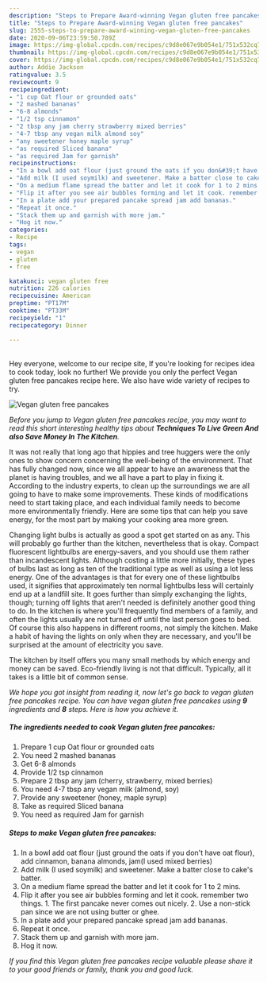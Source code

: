 ```yaml
---
description: "Steps to Prepare Award-winning Vegan gluten free pancakes"
title: "Steps to Prepare Award-winning Vegan gluten free pancakes"
slug: 2555-steps-to-prepare-award-winning-vegan-gluten-free-pancakes
date: 2020-09-06T23:59:50.789Z
image: https://img-global.cpcdn.com/recipes/c9d8e067e9b054e1/751x532cq70/vegan-gluten-free-pancakes-recipe-main-photo.jpg
thumbnail: https://img-global.cpcdn.com/recipes/c9d8e067e9b054e1/751x532cq70/vegan-gluten-free-pancakes-recipe-main-photo.jpg
cover: https://img-global.cpcdn.com/recipes/c9d8e067e9b054e1/751x532cq70/vegan-gluten-free-pancakes-recipe-main-photo.jpg
author: Addie Jackson
ratingvalue: 3.5
reviewcount: 9
recipeingredient:
- "1 cup Oat flour or grounded oats"
- "2 mashed bananas"
- "6-8 almonds"
- "1/2 tsp cinnamon"
- "2 tbsp any jam cherry strawberry mixed berries"
- "4-7 tbsp any vegan milk almond soy"
- "any sweetener honey maple syrup"
- "as required Sliced banana"
- "as required Jam for garnish"
recipeinstructions:
- "In a bowl add oat flour (just ground the oats if you don&#39;t have oat flour), add cinnamon, banana almonds, jam(I used mixed berries)"
- "Add milk (I used soymilk) and sweetener. Make a batter close to cake&#39;s batter."
- "On a medium flame spread the batter and let it cook for 1 to 2 mins."
- "Flip it after you see air bubbles forming and let it cook. remember two things. 1. The first pancake never comes out nicely. 2. Use a non-stick pan since we are not using butter or ghee."
- "In a plate add your prepared pancake spread jam add bananas."
- "Repeat it once."
- "Stack them up and garnish with more jam."
- "Hog it now."
categories:
- Recipe
tags:
- vegan
- gluten
- free

katakunci: vegan gluten free 
nutrition: 226 calories
recipecuisine: American
preptime: "PT17M"
cooktime: "PT33M"
recipeyield: "1"
recipecategory: Dinner

---
```

<br>
Hey everyone, welcome to our recipe site, If you're looking for recipes idea to cook today, look no further! We provide you only the perfect Vegan gluten free pancakes recipe here. We also have wide variety of recipes to try.
<br>


![Vegan gluten free pancakes](https://img-global.cpcdn.com/recipes/c9d8e067e9b054e1/751x532cq70/vegan-gluten-free-pancakes-recipe-main-photo.jpg)

<i>Before you jump to Vegan gluten free pancakes recipe, you may want to read this short interesting healthy tips about 
<strong>Techniques To Live Green And also Save Money In The Kitchen</strong>.</i>
</br>

It was not really that long ago that hippies and tree huggers were the only ones to show concern concerning the well-being of the environment. That has fully changed now, since we all appear to have an awareness that the planet is having troubles, and we all have a part to play in fixing it. According to the industry experts, to clean up the surroundings we are all going to have to make some improvements. These kinds of modifications need to start taking place, and each individual family needs to become more environmentally friendly. Here are some tips that can help you save energy, for the most part by making your cooking area more green.

Changing light bulbs is actually as good a spot get started on as any. This will probably go further than the kitchen, nevertheless that is okay. Compact fluorescent lightbulbs are energy-savers, and you should use them rather than incandescent lights. Although costing a little more initially, these types of bulbs last as long as ten of the traditional type as well as using a lot less energy. One of the advantages is that for every one of these lightbulbs used, it signifies that approximately ten normal lightbulbs less will certainly end up at a landfill site. It goes further than simply exchanging the lights, though; turning off lights that aren't needed is definitely another good thing to do. In the kitchen is where you'll frequently find members of a family, and often the lights usually are not turned off until the last person goes to bed. Of course this also happens in different rooms, not simply the kitchen. Make a habit of having the lights on only when they are necessary, and you'll be surprised at the amount of electricity you save.

The kitchen by itself offers you many small methods by which energy and money can be saved. Eco-friendly living is not that difficult. Typically, all it takes is a little bit of common sense.


<i>We hope you got insight from reading it, now let's go back to vegan gluten free pancakes recipe. You can have vegan gluten free pancakes using <strong>9</strong> ingredients and <strong>8</strong> steps. Here is how you achieve it.
</i>

##### The ingredients needed to cook Vegan gluten free pancakes:

1. Prepare 1 cup Oat flour or grounded oats
1. You need 2 mashed bananas
1. Get 6-8 almonds
1. Provide 1/2 tsp cinnamon
1. Prepare 2 tbsp any jam (cherry, strawberry, mixed berries)
1. You need 4-7 tbsp any vegan milk (almond, soy)
1. Provide any sweetener (honey, maple syrup)
1. Take as required Sliced banana
1. You need as required Jam for garnish


##### Steps to make Vegan gluten free pancakes:

1. In a bowl add oat flour (just ground the oats if you don&#39;t have oat flour), add cinnamon, banana almonds, jam(I used mixed berries)
1. Add milk (I used soymilk) and sweetener. Make a batter close to cake&#39;s batter.
1. On a medium flame spread the batter and let it cook for 1 to 2 mins.
1. Flip it after you see air bubbles forming and let it cook. remember two things. 1. The first pancake never comes out nicely. 2. Use a non-stick pan since we are not using butter or ghee.
1. In a plate add your prepared pancake spread jam add bananas.
1. Repeat it once.
1. Stack them up and garnish with more jam.
1. Hog it now.


<i>If you find this Vegan gluten free pancakes recipe valuable please share it to your good friends or family, thank you and good luck.</i>
